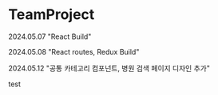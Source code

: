 # TeamProject
2024.05.07 "React Build"

2024.05.08 "React routes, Redux Build"

2024.05.12 "공통 카테고리 컴포넌트, 병원 검색 페이지 디자인 추가"

test
